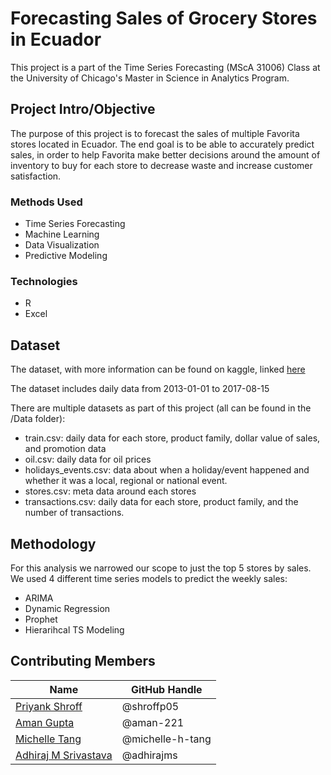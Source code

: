 # Forecasting Sales of Grocery Stores in Ecuador

This project is a part of the Time Series Forecasting (MScA 31006) Class at the University of Chicago's Master in Science in Analytics Program.  


## Project Intro/Objective
The purpose of this project is to forecast the sales of multiple Favorita stores located in Ecuador. The end goal is to be able to accurately predict sales, in order to help Favorita make better decisions around the amount of inventory to buy for each store to decrease waste and increase customer satisfaction. 


### Methods Used
* Time Series Forecasting
* Machine Learning
* Data Visualization
* Predictive Modeling


### Technologies
* R 
* Excel

## Dataset
The dataset, with more information can be found on kaggle, linked [here](https://www.kaggle.com/competitions/store-sales-time-series-forecasting/data?select=oil.csv) 

The dataset includes daily data from 2013-01-01 to 2017-08-15

There are multiple datasets as part of this project (all can be found in the /Data folder):
- train.csv: daily data for each store, product family, dollar value of sales, and promotion data
- oil.csv: daily data for oil prices 
- holidays_events.csv: data about when a holiday/event happened and whether it was a local, regional or national event. 
- stores.csv: meta data around each stores
- transactions.csv: daily data for each store, product family, and the number of transactions. 


## Methodology

For this analysis we narrowed our scope to just the top 5 stores by sales. We used 4 different time series models to predict the weekly sales:
- ARIMA
- Dynamic Regression 
- Prophet 
- Hierarihcal TS Modeling 


## Contributing Members

|Name     |  GitHub Handle   | 
|---------|-----------------|
|[Priyank Shroff](https://github.com/[shroffp05])| @shroffp05        |
|[Aman Gupta](https://github.com/[aman-221]) |     @aman-221    |
|[Michelle Tang](https://github.com/[michelle-h-tang])| @michelle-h-tang        |
|[Adhiraj M Srivastava](https://github.com/[adhirajms]) |     @adhirajms   |
